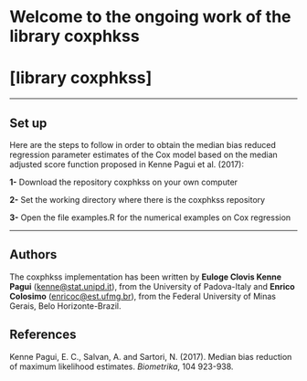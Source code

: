 # Welcome to the ongoing work of the library coxphkss

# [library coxphkss]

* * *

## Set up
Here are the steps to follow in order to obtain the  median bias 
reduced  regression parameter estimates of the Cox model based on the median adjusted score function proposed in Kenne Pagui et al. (2017):

**1-** Download the repository coxphkss on your own computer

**2-** Set the working directory  where there is the coxphkss repository


**3-**  Open the file examples.R for the numerical examples on Cox regression

* * *

## Authors

The coxphkss implementation has been written by **Euloge Clovis Kenne Pagui** (kenne@stat.unipd.it), from the University of Padova-Italy and **Enrico Colosimo** (enricoc@est.ufmg.br),  from the Federal University of Minas Gerais, Belo Horizonte-Brazil.

## References

Kenne Pagui, E. C., Salvan, A. and Sartori, N. (2017). Median bias reduction of maximum likelihood estimates. *Biometrika*, 104 923-938.
